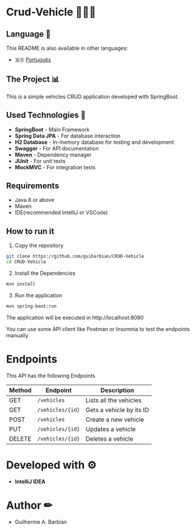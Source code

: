 
# Crud-Vehicle 🚗🚕🚙

## Language 📄

This README is also available in other languages:
- 🇧🇷 [Português](README.md)

## The Project 📊

This is a simple vehicles CRUD application developed with SpringBoot.

## Used Technologies 🧭

- **SpringBoot** - Main Framework
- **Spring Data JPA** - For database interaction
- **H2 Database** - In-memory database for testing and development
- **Swagger** - For API documentation
- **Maven** - Dependency manager
- **JUnit** - For unit tests
- **MockMVC** - For integration tests

## Requirements

- Java 8 or above
- Maven
- IDE(recommended IntelliJ or VSCode)

## How to run it

1. Copy the repository
```bash
git clone https://github.com/guibarbian/CRUD-Vehicle
cd CRUD-Vehicle
```
2. Install the Dependencies
```bash
mvn install
```
3. Run the application
```bash
mvn spring-boot:run
```
The application will be executed in http://localhost:8080

You can use some API client like Postman or Insomnia to test the endpoints manually

# Endpoints

This API has the following Endpoints

| Method | Endpoint         | Description              |
|--------|------------------|--------------------------|
| GET    | `/vehicles`      | Lists all the vehicles   |
| GET    | `/vehicles/{id}` | Gets a vehicle by its ID |
| POST   | `/vehicles`      | Create a new vehicle     |
| PUT    | `/vehicles/{id}` | Updates a vehicle        |
| DELETE | `/vehicles/{id}` | Deletes a vehicle        |


# Developed with ⚙

- **IntelliJ IDEA**

# Author ✏

- Guilherme A. Barbian 


